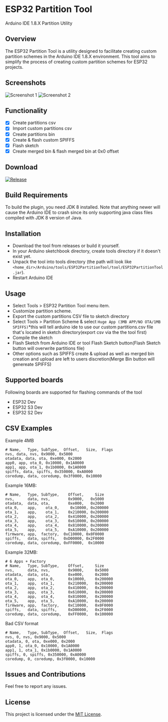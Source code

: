 # ESP32 Partition Tool
Arduino IDE 1.8.X Partition Utility
## Overview
The ESP32 Partition Tool is a utility designed to facilitate creating custom partition schemes in the Arduino IDE 1.8.X environment. This tool aims to simplify the process of creating custom partition schemes for ESP32 projects.
## Screenshots
![Screenshot 1](https://github.com/serifpersia/esp32partitiontool/assets/62844718/8724d57c-ebb5-404f-97f1-fe09134f53b5)
![Screenshot 2](https://github.com/serifpersia/esp32partitiontool/assets/62844718/cc849968-aca6-428d-a0e1-e5d32f994419)



## Functionality
- [x] Create partitions csv
- [x] Import custom partitions csv
- [x] Create partitions bin
- [x] Create & flash custom SPIFFS
- [x] Flash sketch
- [x] Create merged bin & flash merged bin at 0x0 offset
      
## Download
 [![Release](https://img.shields.io/github/release/serifpersia/esp32partitiontool.svg?style=flat-square)](https://github.com/serifpersia/esp32partitiontool/releases)

## Build Requirements
To build the plugin, you need JDK 8 installed. Note that anything newer will cause the Arduino IDE to crash since its only supporting java class files compiled with JDK 8 version of Java.
## Installation
- Download the tool from releases or build it yourself.
- In your Arduino sketchbook directory, create tools directory if it doesn't exist yet.
- Unpack the tool into tools directory (the path will look like `<home_dir>/Arduino/tools/ESP32PartitionTool/tool/ESP32PartitionTool.jar`).
- Restart Arduino IDE
## Usage
- Select Tools > ESP32 Partition Tool menu item.
- Customize partition scheme.
- Export the custom partitions CSV file to sketch directory
- Select Tools > Partition Scheme & select `Huge App (3MB APP/NO OTA/1MB SPIFFS)`*this will tell arduino ide to use our custom partitions.csv file that's located in sketch directory(export csv via the the tool first)
- Compile the sketch
- Flash Sketch from Arduino IDE or tool Flash Sketch button(Flash Sketch button will overwrite partitions file)
- Other options such as SPIFFS create & upload as well as merged bin creation and upload are left to users discretion(Merge Bin button will genereate SPIFFS) 

## Supported boards
Following boards are supported for flashing commands of the tool
- ESP32 Dev
- ESP32 S3 Dev
- ESP32 S2 Dev

## CSV Examples
Example 4MB
```csv
# Name,   Type, SubType,  Offset,   Size,  Flags
nvs, data, nvs, 0x9000, 0x5000
otadata, data, ota, 0xe000, 0x2000
app0, app, ota_0, 0x10000, 0x1A0000
app1, app, ota_1, 0x1b0000, 0x1A0000
spiffs, data, spiffs, 0x350000, 0xA0000
coredump, data, coredump, 0x3f0000, 0x10000
```
Example 16MB:
```csv# 6 Apps + Factory
# Name,   Type, SubType,    Offset,     Size
nvs,      data, nvs,        0x9000,   0x5000
otadata,  data, ota,        0xe000,   0x2000
ota_0,    app,    ota_0,     0x10000, 0x200000
ota_1,    app,    ota_1,    0x210000, 0x200000
ota_2,    app,    ota_2,    0x410000, 0x200000
ota_3,    app,    ota_3,    0x610000, 0x200000
ota_4,    app,    ota_4,    0x810000, 0x200000
ota_5,    app,    ota_5,    0xA10000, 0x200000
firmware, app,  factory,  0xC10000, 0x0F0000
spiffs,   data, spiffs,   0xD00000, 0x2F0000
coredump, data, coredump, 0xFF0000,  0x10000
```
Example 32MB:
```csv# 6 Apps + Factory
# 6 Apps + Factory
# Name,   Type, SubType,    Offset,     Size
nvs,      data, nvs,        0x9000,     0x5000
otadata,  data, ota,        0xe000,     0x2000
ota_0,    app,  ota_0,      0x10000,    0x200000
ota_1,    app,  ota_1,      0x210000,   0x200000
ota_2,    app,  ota_2,      0x410000,   0x200000
ota_3,    app,  ota_3,      0x610000,   0x200000
ota_4,    app,  ota_4,      0x810000,   0x200000
ota_5,    app,  ota_5,      0xA10000,   0x200000
firmware, app,  factory,    0xC10000,   0x0F0000
spiffs,   data, spiffs,     0xD00000,   0x2F0000
coredump, data, coredump,   0xFF0000,   0x100000
```
Bad CSV format

```csv
# Name,   Type, SubType,  Offset,   Size,  Flags
nvs, 0, nvs, 0x9000, 0x5000
otadata, 0, ota, 0xe000, 0x2000
app0, 1, ota_0, 0x10000, 0x1A0000
app1, 1, ota_1, 0x1b0000, 0x1A0000
spiffs, 0, spiffs, 0x350000, 0xA0000
coredump, 0, coredump, 0x3f0000, 0x10000
```
## Issues and Contributions
Feel free to report any issues.
## License
This project is licensed under the [MIT License](LICENSE).
